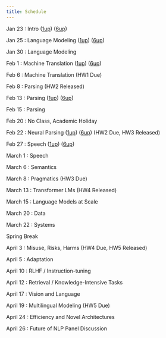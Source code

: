 ```yaml
---
title: Schedule
---
```


Jan 23
: Intro ([1up](slides/cs288-sp23-introduction.pdf)) ([6up](slides/cs288-sp23-introduction-6up.pdf))

Jan 25
: Language Modeling ([1up](slides/cs288-sp23-language-modeling.pdf)) ([6up](slides/cs288-sp23-language-modeling-6up.pdf))


Jan 30 
: Language Modeling

Feb 1 
: Machine Translation ([1up](slides/cs288-sp23-machine-translation.pdf)) ([6up](slides/cs288-sp23-machine-translation-6up.pdf))


Feb 6
: Machine Translation (HW1 Due)

Feb 8
: Parsing (HW2 Released)

Feb 13
: Parsing ([1up](slides/cs288-sp23-parsing.pdf)) ([6up](slides/cs288-sp23-parsing-6up.pdf))


Feb 15
: Parsing 

Feb 20 
: No Class, Academic Holiday  

Feb 22
: Neural Parsing ([1up](slides/cs288-sp23-neural-parsing.pdf)) ([6up](slides/cs288-sp23-neural-parsing-6up.pdf))
(HW2 Due, HW3 Released)

Feb 27
: Speech  ([1up](slides/cs288-sp23-speech.pdf)) ([6up](slides/cs288-sp23-speech-6up.pdf))

March 1
: Speech  

March 6
: Semantics 
 
March 8
: Pragmatics (HW3 Due) 

March 13
: Transformer LMs (HW4 Released)


March 15
: Language Models at Scale

March 20
: Data

March 22
: Systems 

Spring Break

April 3 
: Misuse, Risks, Harms (HW4 Due, HW5 Released)

April 5
: Adaptation

April 10
: RLHF / Instruction-tuning

April 12
: Retrieval / Knowledge-Intensive Tasks

April 17
: Vision and Language

April 19
: Multilingual Modeling (HW5 Due)

April 24
: Efficiency and Novel Architectures

April 26
: Future of NLP Panel Discussion


